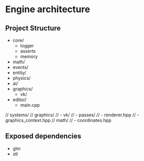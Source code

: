 # Engine architecture

## Project Structure

- core/
    - logger
    - asserts
    - memory
- math/
- events/
- entity/
- physics/
- ai/
- graphics/
    - vk/
- editor/
    - main.cpp

// systems/
// graphics/
// - vk/
// - passes/
// - renderer.hpp
// - graphics_context.hpp
// math/
// - coordinates.hpp

## Exposed dependencies

- glm
- stl